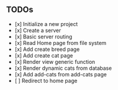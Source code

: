 ## TODOs

-    [x] Initialize a new project
-    [x] Create a server
-    [x] Basic server routing
-    [x] Read Home page from file system
-    [x] Add create breed page
-    [x] Add create cat page
-    [x] Render view generic function
-    [x] Render dynamic cats from database
-    [x] Add add-cats from add-cats page
-    [ ] Redirect to home page
